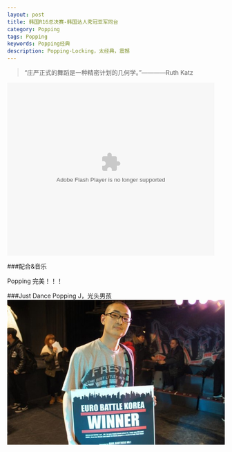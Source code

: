 ```yaml
---
layout: post
title: 韩国R16总决赛-韩国达人秀冠亚军同台
category: Popping
tags: Popping
keywords: Popping经典 
description: Popping-Locking，太经典，震撼
---
```


> “庄严正式的舞蹈是一种精密计划的几何学。”————Ruth Katz

<embed src="http://player.youku.com/player.php/sid/XNTU5NTE1MjUy/v.swf" allowFullScreen="true" quality="high" width="480" height="400" align="middle" allowScriptAccess="always" type="application/x-shockwave-flash"></embed>

###配合&音乐

Popping 完美！！！

###Just Dance
Popping J，光头男孩
![1](/public/img/popping/popping-j.jpg)